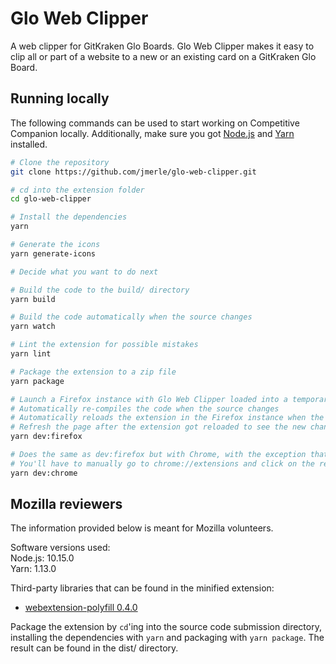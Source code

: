 # Glo Web Clipper

A web clipper for GitKraken Glo Boards. Glo Web Clipper makes it easy to clip all or part of a website to a new or an existing card on a GitKraken Glo Board.

## Running locally
The following commands can be used to start working on Competitive Companion locally. Additionally, make sure you got [Node.js](https://nodejs.org/en/) and [Yarn](https://yarnpkg.com/en/) installed.

```bash
# Clone the repository
git clone https://github.com/jmerle/glo-web-clipper.git

# cd into the extension folder
cd glo-web-clipper

# Install the dependencies
yarn

# Generate the icons
yarn generate-icons

# Decide what you want to do next

# Build the code to the build/ directory
yarn build

# Build the code automatically when the source changes
yarn watch

# Lint the extension for possible mistakes
yarn lint

# Package the extension to a zip file
yarn package

# Launch a Firefox instance with Glo Web Clipper loaded into a temporary profile
# Automatically re-compiles the code when the source changes
# Automatically reloads the extension in the Firefox instance when the code is re-compiled
# Refresh the page after the extension got reloaded to see the new changes
yarn dev:firefox

# Does the same as dev:firefox but with Chrome, with the exception that the extension is not automatically reloaded
# You'll have to manually go to chrome://extensions and click on the reload button on the Competitive Companion entry
yarn dev:chrome
```

## Mozilla reviewers
The information provided below is meant for Mozilla volunteers.

Software versions used:  
Node.js: 10.15.0  
Yarn: 1.13.0

Third-party libraries that can be found in the minified extension:  
- [webextension-polyfill 0.4.0](https://github.com/mozilla/webextension-polyfill/blob/0.4.0/src/browser-polyfill.js)

Package the extension by `cd`'ing into the source code submission directory, installing the dependencies with `yarn` and packaging with `yarn package`. The result can be found in the dist/ directory.
